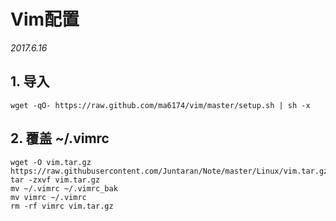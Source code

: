 # Vim配置

*2017.6.16*

## 1. 导入

    wget -qO- https://raw.github.com/ma6174/vim/master/setup.sh | sh -x
    
## 2. 覆盖 ~/.vimrc

    wget -O vim.tar.gz https://raw.githubusercontent.com/Juntaran/Note/master/Linux/vim.tar.gz
    tar -zxvf vim.tar.gz
    mv ~/.vimrc ~/.vimrc_bak
    mv vimrc ~/.vimrc
    rm -rf vimrc vim.tar.gz